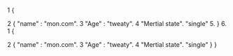 1 {

2 { "name" : "mon.com".
3   "Age" : "tweaty".
4   "Mertial state". "single"
5.  }
6.   1 {

2 { "name" : "mon.com".
3   "Age" : "tweaty".
4   "Mertial state". "single"
    }
    }
